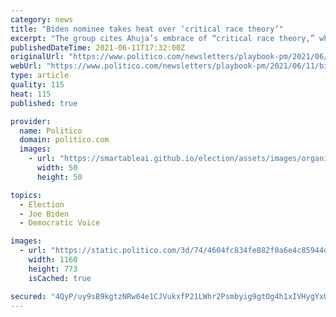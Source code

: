```yaml
---
category: news
title: "Biden nominee takes heat over ‘critical race theory’"
excerpt: "The group cites Ahuja’s embrace of “critical race theory,” which they say “draws a large question as to this nominee’s ability to neutrality, fairness, and impartiality.” “Although we have not weighed in on this nomination in the past,"
publishedDateTime: 2021-06-11T17:32:00Z
originalUrl: "https://www.politico.com/newsletters/playbook-pm/2021/06/11/biden-nominee-takes-heat-over-critical-race-theory-493221"
webUrl: "https://www.politico.com/newsletters/playbook-pm/2021/06/11/biden-nominee-takes-heat-over-critical-race-theory-493221"
type: article
quality: 115
heat: 115
published: true

provider:
  name: Politico
  domain: politico.com
  images:
    - url: "https://smartableai.github.io/election/assets/images/organizations/politico.com-50x50.jpg"
      width: 50
      height: 50

topics:
  - Election
  - Joe Biden
  - Democratic Voice

images:
  - url: "https://static.politico.com/3d/74/4604fc834fe882f0a6e4c85944dd/210611-ahuja-ap-1160.jpg"
    width: 1160
    height: 773
    isCached: true

secured: "4QyP/uy9sB9kgtzNRw04e1CJVukxfP21LWhr2Psmbyig9gtOg4h1xIVHygYxUvTBwVlNGYkHsOzveTkSgkMIAERYDp/8udIVw83IvGdWBYnfDqEwswGvR+mL4EWLdWT5X6v0hiL+9PwzLwDdZoyrjIJ0muVSsFIne9X9mo96VHGZOd9kbcGRerxGBF6DX1xU54P69r51/WfB5lKNgJ0WXJ88ljxjiAH3XpuMJs7qxfMIcV/T66nZ8eVPAXMEhs+TvsCKtGRCaexP8IBp0LDiKIGh/IfNu9JISu66VStDMvpyrpxuY3zBOni5q7XP2rGwf+CSVZ4bhvCZPRRpMnJbrCnCWofGMSex9w04+gzsjTY=;TnWn94gGXEGw1WAad4GeNA=="
---
```


